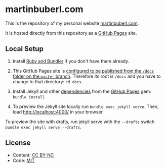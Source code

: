 # martinbuberl.com

This is the repository of my personal website [martinbuberl.com](https://martinbuberl.com/).

It is hosted directly from this repository as a [GitHub Pages](https://pages.github.com/) site.

## Local Setup

1. Install [Ruby and Bundler](https://help.github.com/articles/setting-up-your-github-pages-site-locally-with-jekyll/) if you don't have them already.

2. This GitHub Pages site is [configured to be published from the `/docs` folder on the `master` branch](https://help.github.com/en/articles/configuring-a-publishing-source-for-github-pages#publishing-your-github-pages-site-from-a-docs-folder-on-your-master-branch). Therefore its root is `/docs` and you have to change to that directory: `cd docs`.

3. Install Jekyll and other [dependencies](https://pages.github.com/versions/) from the [GitHub Pages](docs/Gemfile) gem: `bundle install`.

4. To preview the Jekyll site locally run `bundle exec jekyll serve`. Then, load [http://localhost:4000/](http://localhost:4000/) in your browser.

To preview the site with drafts, run jekyll serve with the `--drafts` switch `bundle exec jekyll serve --drafts`.

## License

* Content: [CC BY-NC](http://creativecommons.org/licenses/by-nc/4.0/)
* Code: [MIT](https://opensource.org/licenses/MIT)
